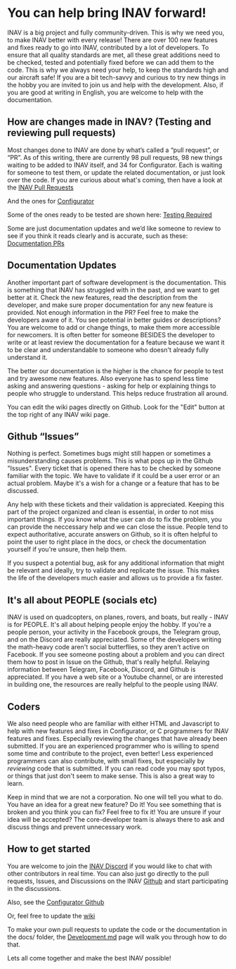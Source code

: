 # You can help bring INAV forward! 

INAV is a big project and fully community-driven. This is why we need you, to make INAV better with every release! 
There are over 100 new features and fixes ready to go into INAV, contributed by a lot of developers. To ensure that 
all quality standards are met, all these great additions need to be checked, tested and potentially fixed before we 
can add them to the code. This is why we always need your help, to keep the standards high and our aircraft safe! 
If you are a bit tech-savvy and curious to try new things in the hobby you are invited to join us and help with the development.
Also, if you are good at writing in English, you are welcome to help with the documentation.

## How are changes made in INAV? (Testing and reviewing pull requests)
Most changes done to INAV are done by what’s called a “pull request”, or “PR”. As of this writing, there are currently
98 pull requests, 98 new things waiting to be added to INAV itself, and 34 for Configurator. Each is waiting for someone
to test them, or update the related documentation, or just look over the code. If you are curious about what's coming,
then have a look at the [INAV Pull Requests](https://github.com/iNavFlight/inav/pulls)

And the ones for [Configurator](https://github.com/iNavFlight/inav-configurator/pulls)

Some of the ones ready to be tested are shown here:
[Testing Required](https://github.com/iNavFlight/inav/pulls?q=is%3Aopen+is%3Apr+label%3A"Testing+Required")

Some are just documentation updates and we’d like someone to review to see if you think it reads clearly and is accurate, such as these:
[Documentation
PRs](https://github.com/iNavFlight/inav/pulls?q=is%3Aopen+is%3Apr+label%3A"Review+needed"+label%3ADocumentation)


## Documentation Updates
Another important part of software development is the documentation. This is something that INAV has struggled with in the past, and we want to get better at it. Check the new features, read the description from the developer, and make sure proper documentation for any new feature is provided. Not enough information in the PR? Feel free to make the developers aware of it. You see potential in better guides or descriptions? You are welcome to add or change things, to make them more accessible for newcomers. It is often better for someone BESIDES the developer to write or at least review the documentation for a feature because we want it to be clear and understandable to someone who doesn't already fully understand it.

The better our documentation is the higher is the chance for people to test and try awesome new features. Also everyone has to spend less time asking and answering questions - asking for help or explaining things to people who struggle to understand. This helps reduce frustration all around.

You can edit the wiki pages directly on Github.  Look for the "Edit" button at the top right of any INAV wiki page. 

## Github “Issues”
Nothing is perfect. Sometimes bugs might still happen or sometimes a misunderstanding causes problems. This is what pops up in the Github "Issues". Every ticket that is opened there has to be checked by someone familiar with the topic. We have to validate if it could be a user error or an actual problem. Maybe it's a wish for a change or a feature that has to be discussed. 

Any help with these tickets and their validation is appreciated. Keeping this part of the project organized and clean is essential, in order to not miss important things. 
If you know what the user can do to fix the problem, you can provide the neccessary help and we can close the issue. People tend to expect authoritative, accurate answers on Github, so it is often helpful to point the user to right place in the docs, or check the documentation yourself if you're unsure, then help them.

If you suspect a potential bug, ask for any additional information that might be relevant and ideally, try to validate and replicate the issue. This makes the life of the developers much easier and allows us to provide a fix faster. 

## It's all about PEOPLE (socials etc)
INAV is used on quadcopters, on planes, rovers, and boats, but really - INAV is for PEOPLE.
It's all about helping people enjoy the hobby. If you're a people person, your activity in the 
Facebook groups, the Telegram group, and on the Discord are really appreciated. Some of the 
developers writing the math-heavy code aren't social butterflies, so they aren't active on Facebook.
If you see someone posting about a problem and you can direct them how to post in Issue on the Github, 
that's really helpful. Relaying information between Telegram, Facebook, Discord, and Github is appreciated.
If you have a web site or a Youtube channel, or are interested in building one, the resources are 
really helpful to the people using INAV.

## Coders
We also need people who are familiar with either HTML and Javascript to help with new features and fixes in
Configurator, or C programmers for INAV features and fixes. Especially reviewing the changes that have already been
submitted. If you are an experienced programmer who is willing to spend some time and contribute to the project, even
better! Less experienced programmers can also contribute, with small fixes, but especially by *reviewing* code that is
submitted. If you can read code you may spot typos, or things that just don't seem to make sense. This is also a great
way to learn.

Keep in mind that we are not a corporation. No one will tell you what to do. You have an idea for a great new feature? Do it! You see something that is broken and you think you can fix? Feel free to fix it! You are unsure if your idea will be accepted? The core-developer team is always there to ask and discuss things and prevent unnecessary work. 

## How to get started
You are welcome to join the [INAV Discord](https://discord.gg/peg2hhbYwN) if you would like to chat with other
contributors in real time. You can also just go directly to the pull requests, Issues, and Discussions on the INAV
[Github](https://github.com/iNavFlight/inav/) and start participating in the discussions.

Also, see the [Configurator Github](https://github.com/iNavFlight/inav-configurator/)

Or, feel free to update the [wiki](https://github.com/iNavFlight/inav/wiki)

To make your own pull requests to update the code or the documentation in the docs/ folder, the [Development.md](https://github.com/iNavFlight/inav/blob/master/docs/development/Development.md#using-git-and-github) page will walk you
through how to do that.

Lets all come together and make the best INAV possible!

